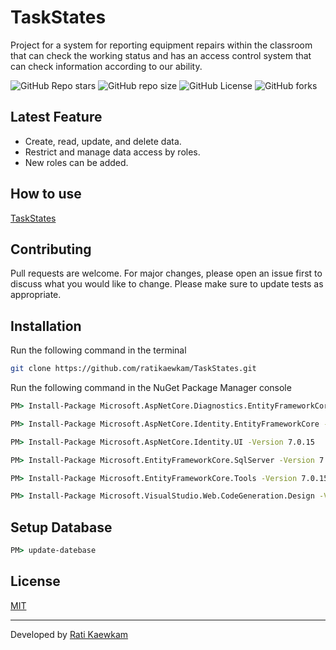 # TaskStates
Project for a system for reporting equipment repairs within the classroom that can 
check the working status and has an access control system that can check information 
according to our ability.

![GitHub Repo stars](https://img.shields.io/github/stars/ratikaewkam/TaskStates)
![GitHub repo size](https://img.shields.io/github/repo-size/ratikaewkam/TaskStates)
![GitHub License](https://img.shields.io/github/license/ratikaewkam/TaskStates)
![GitHub forks](https://img.shields.io/github/forks/ratikaewkam/TaskStates)

## Latest Feature
- Create, read, update, and delete data.
- Restrict and manage data access by roles.
- New roles can be added.

## How to use
[TaskStates](https://taskstates.azurewebsites.net/)

## Contributing
Pull requests are welcome. For major changes, please open an issue first to discuss what you would like to change. Please make sure to update tests as appropriate.

## Installation
Run the following command in the terminal
```bash
git clone https://github.com/ratikaewkam/TaskStates.git
```
Run the following command in the NuGet Package Manager console

```cmd
PM> Install-Package Microsoft.AspNetCore.Diagnostics.EntityFrameworkCore -Version 7.0.15
```

```cmd
PM> Install-Package Microsoft.AspNetCore.Identity.EntityFrameworkCore -Version 7.0.15
```

```cmd
PM> Install-Package Microsoft.AspNetCore.Identity.UI -Version 7.0.15
```

```cmd
PM> Install-Package Microsoft.EntityFrameworkCore.SqlServer -Version 7.0.15
```

```cmd
PM> Install-Package Microsoft.EntityFrameworkCore.Tools -Version 7.0.15
```

```cmd
PM> Install-Package Microsoft.VisualStudio.Web.CodeGeneration.Design -Version 7.0.11
```

## Setup Database
```cmd
PM> update-datebase
```

## License
[MIT](https://choosealicense.com/licenses/mit/)

---
Developed by [Rati Kaewkam](https://github.com/ratikaewkam)